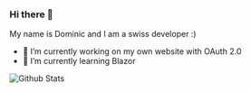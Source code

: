 ### Hi there 👋

My name is Dominic and I am a swiss developer :)

- 🔭 I’m currently working on my own website with OAuth 2.0
- 🌱 I’m currently learning Blazor

<!--
**DominicSaladin/DominicSaladin** is a ✨ _special_ ✨ repository because its `README.md` (this file) appears on your GitHub profile.

Here are some ideas to get you started:

- 🔭 I’m currently working on ...
- 🌱 I’m currently learning ...
- 👯 I’m looking to collaborate on ...
- 🤔 I’m looking for help with ...
- 💬 Ask me about ...
- 📫 How to reach me: ...
- 😄 Pronouns: ...
- ⚡ Fun fact: ...
-->

![Github Stats](https://github-readme-stats.vercel.app/api?username=DominicSaladin&show_icons=true&theme=dark)

<!--
![Top Language](https://github-readme-stats.vercel.app/api/top-langs/?username=DominicSaladin&layout=compact&langs_count=5")
-->
